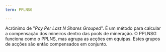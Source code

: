 ```yaml
---
term: PPLNSG

---
```

Acrónimo de "*Pay Per Last N Shares Grouped*". É um método para calcular a compensação dos mineiros dentro das pools de mineração. O PPLNSG funciona como o PPLNS, mas agrupa as acções em equipas. Estes grupos de acções são então compensados em conjunto.